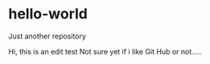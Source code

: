 # hello-world
Just another repository

Hi, this is an edit test
Not sure yet if i like Git Hub or not.....
